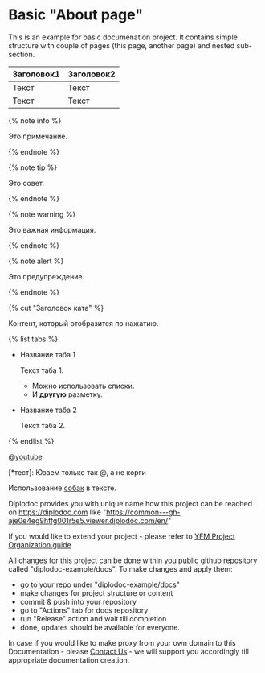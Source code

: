 # Basic "About page" 

This is an example for basic documenation project.
It contains simple structure with couple of pages (this page, another page) and nested sub-section. 

| Заголовок1  | Заголовок2  |
| ----------- | ----------- |
| Текст       | Текст       |
| Текст       | Текст       |

{% note info %}

Это примечание.

{% endnote %}

{% note tip %}

Это совет.

{% endnote %}

{% note warning %}

Это важная информация.

{% endnote %}

{% note alert %}

Это предупреждение.

{% endnote %}

{% cut "Заголовок ката" %}

Контент, который отобразится по нажатию.

{% list tabs %}

- Название таба 1

  Текст таба 1.

  * Можно использовать списки.
  * И **другую** разметку.

- Название таба 2

  Текст таба 2.

{% endlist %}


@[youtube](z9VPANd8bnI)


[*тест]: Юзаем только так @, а не корги

Использование [собак](*тест) в тексте.

Diplodoc provides you with unique name how this project can be reached on https://diplodoc.com like 
"https://common---gh-aje0e4eg9hffg001r5e5.viewer.diplodoc.com/en/" 

If you would like to extend your project - please refer to [YFM Project Organization guide](https://diplodoc.com/docs/en/project/)

All changes for this project can be done within you public github repository called "diplodoc-example/docs". 
To make changes and apply them: 

- go to your repo under "diplodoc-example/docs" 
- make changes for project structure or content
- commit & push into your repository 
- go to "Actions" tab for docs repository 
- run "Release" action and wait till completion 
- done, updates should be available for everyone. 


In case if you would like to make proxy from your own domain to this Documentation - please [Contact Us](https://diplodoc.com/#contact) - we will support you accordingly till appropriate documentation creation. 
